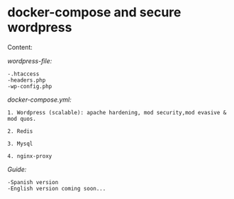 # docker-compose and secure wordpress

Content:

*wordpress-file:*

    -.htaccess
    -headers.php
    -wp-config.php

*docker-compose.yml:*

    1. Wordpress (scalable): apache hardening, mod security,mod evasive & mod quos.

    2. Redis

    3. Mysql

    4. nginx-proxy

*Guide:*

    -Spanish version
    -English version coming soon...
    
